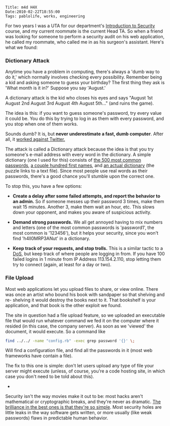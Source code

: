     Title: m4d H4X
    Date:2010-02-22T18:55:00
    Tags: pablolife, works, engineering

For two years I was a UTA for our department's [Introduction to Security][1]
course,  and my current roommate is the current Head TA. So when a friend was
looking for someone to perform a security audit on his web application, he
called my roommate, who called me in as his surgeon's assistant. Here's what
we found:

### Dictionary Attack

<!-- more -->

Anytime you have a problem in computing, there's always a 'dumb way to do it,'
which normally involves checking every possibility. Remember being a kid and
asking someone to guess your birthday? The first thing they ask is 'What month
is it in?' Suppose you say 'August.'

A dictionary attack is the kid who closes his eyes and says "August 1st August
2nd August 3rd August 4th August 5th..." (and ruins the game).

The idea is this: if you want to guess someone's password, try every value it
could be. You do this by trying to log in as them with every password, and you
stop when one of them works.

Sounds dumb? It is, but **never underestimate a fast, dumb computer**. After
all, it [worked against Twitter.][2]

The attack is called a Dictionary attack because the idea is that you try
someone's e-mail address with every word in the dictionary. A simple
dictionary (one I used for this) consists of [the 500 most common
passwords][3], [a couple hundred first names][4], and [an actual dictionary][5]
(the puzzle links to a text file). Since most people use real
words as their passwords, there's a good chance you'll stumble upon the
correct one.

To stop this, you have a few options:

* **Create a delay after some failed attempts, and report the behavior to an admin.** So if someone messes up their password 3 times, make them wait 15 minutes. Another 3, make them wait an hour, etc. This slows down your opponent, and makes you aware of suspicious activity.

* **Demand strong passwords.** We all get annoyed having to mix numbers and letters (one of the most common passwords is 'password1', the most common is '123456'), but it helps your security, since you won't find 'h4ll0MRP3ANut' in a dictionary.

* **Keep track of your requests, and stop trolls.** This is a similar tactic to a [DoS][6], but keep track of where people are logging in from. If you have 100 failed logins in 1 minute from IP Address 113.154.2.110, stop letting them try to connect (again, at least for a day or two).

### File Upload

Most web applications let you upload files to share, or view online. There was
once an artist who bound his book with sandpaper so that shelving and re-
shelving it would destroy the books next to it. That bookshelf is your
application, and that book is the other exploit we found.

The site in question had a file upload feature, so we uploaded an executable
file that would run whatever command we fed it on the computer where it
resided (in this case, the company server). As soon as we 'viewed' the
document, it would execute. So a command like

```bash
find ../../ -name "config.rb" -exec grep password '{}' \;
```

Will find a configuration file, and find all the passwords in it (most web
frameworks have contain a file).

The fix to this one is simple: don't let users upload any type of file your
server might execute (unless, of course, you're a code hosting site, in which
case you don't need to be told about this).

-

Security isn't the way movies make it out to be: most hacks aren't
mathematical or cryptographic breaks, and they're never as dramatic. [The
brilliance in the best ones is that they're so simple][7]. Most security holes
are little leaks in the way software gets written, or more usually (like weak
passwords) flaws in predictable human behavior.


   [1]: http://cs.brown.edu/courses/cs166/

   [2]: http://www.wired.com/threatlevel/2009/01/professed-twitt/

   [3]: http://boingboing.net/2009/01/02/top-500-worst-passwo.html

   [4]: http://babynames.com/Names/Popular/

   [5]: http://www.facebook.com/careers/puzzles.php#!/careers/puzzles.php?puzzle_id=17

   [6]: http://en.wikipedia.org/wiki/Denial-of-service_attack

   [7]: http://www.schneier.com/blog/archives/2008/07/world_war_ii_de.html
